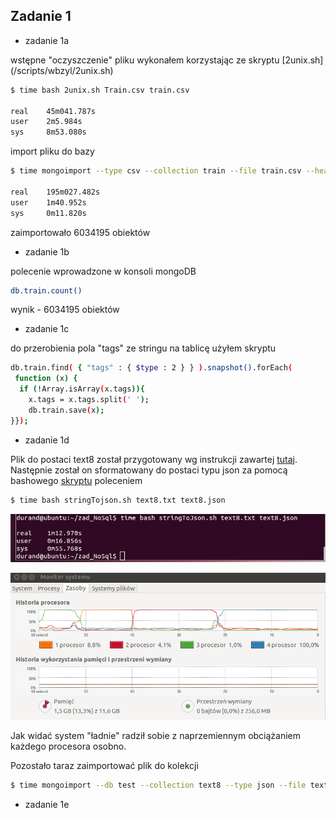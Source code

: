 ## Zadanie 1

* zadanie 1a

wstępne "oczyszczenie" pliku wykonałem korzystając ze skryptu [2unix.sh] (/scripts/wbzyl/2unix.sh)

```sh
$ time bash 2unix.sh Train.csv train.csv

real 	45m041.787s
user 	2m5.984s
sys 	8m53.080s
```
import pliku do bazy
```sh
$ time mongoimport --type csv --collection train --file train.csv --headerline

real 	195m027.482s
user 	1m40.952s
sys 	0m11.820s
```
zaimportowało 6034195 obiektów

* zadanie 1b

polecenie wprowadzone w konsoli mongoDB

```sh
db.train.count()
```
wynik - 6034195 obiektów

* zadanie 1c

do przerobienia pola "tags" ze stringu na tablicę użyłem skryptu

```sh
db.train.find( { "tags" : { $type : 2 } } ).snapshot().forEach(
 function (x) {
  if (!Array.isArray(x.tags)){
    x.tags = x.tags.split(' ');
    db.train.save(x);
}});
```

* zadanie 1d

Plik do postaci text8 został przygotowany wg instrukcji zawartej [tutaj](http://wbzyl.inf.ug.edu.pl/nosql/zadania). Następnie został on sformatowany do postaci typu json za pomocą bashowego [skryptu](../../scripts/jgalka/stringToJson.sh) poleceniem

```sh
$ time bash stringTojson.sh text8.txt text8.json
```

![text8_01](../../images/jgalka/text8_01.jpg)

![text8_01](../../images/jgalka/text8_02.png)

Jak widać system "ładnie" radził sobie z naprzemiennym obciążaniem każdego procesora osobno.

Pozostało taraz zaimportować plik do kolekcji

```sh
$ time mongoimport --db test --collection text8 --type json --file text8.json
```


* zadanie 1e
